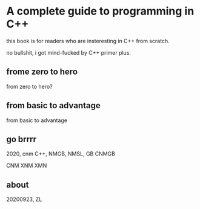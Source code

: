 # A complete guide to programming in C++

this book is for readers who are insteresting in C++ from scratch.

no bullshit, i got mind-fucked by C++ primer plus.

## frome zero to hero

from zero to hero?

## from basic to advantage

from basic to advantage

## go brrrr

2020, cnm C++, NMGB, NMSL, GB
CNMGB

CNM
XNM
XMN

## about

20200923, ZL
